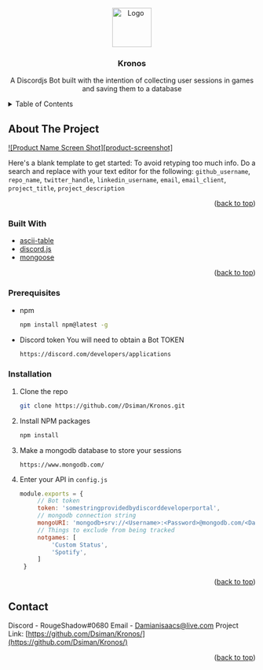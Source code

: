 <!-- PROJECT SHIELDS -->
<!--
*** I'm using markdown "reference style" links for readability.
*** Reference links are enclosed in brackets [ ] instead of parentheses ( ).
*** See the bottom of this document for the declaration of the reference variables
*** for contributors-url, forks-url, etc. This is an optional, concise syntax you may use.
*** https://www.markdownguide.org/basic-syntax/#reference-style-links
-->

<!-- PROJECT LOGO -->
<br />
<div align="center">
  <a href="https://github.com/Dsiman/Kronos">
    <img src="https://cdn.discordapp.com/avatars/646372912953294881/82193cb73d823a9eb53911dc7b94b383.png" alt="Logo" width="80" height="80">
  </a>

<h3 align="center">Kronos</h3>

  <p align="center">
    A Discordjs Bot built with the intention of collecting user sessions in games and saving them to a database 
  </p>
</div>



<!-- TABLE OF CONTENTS -->
<details>
  <summary>Table of Contents</summary>
  <ol>
    <li>
      <a href="#about-the-project">About The Project</a>
      <ul>
        <li><a href="#built-with">Built With</a></li>
      </ul>
    </li>
    <li>
      <ul>
        <li><a href="#prerequisites">Prerequisites</a></li>
        <li><a href="#installation">Installation</a></li>
      </ul>
    </li>
    <li><a href="#contact">Contact</a></li>
  </ol>
</details>



<!-- ABOUT THE PROJECT -->
## About The Project

[![Product Name Screen Shot][product-screenshot]](https://example.com)

Here's a blank template to get started: To avoid retyping too much info. Do a search and replace with your text editor for the following: `github_username`, `repo_name`, `twitter_handle`, `linkedin_username`, `email`, `email_client`, `project_title`, `project_description`

<p align="right">(<a href="#top">back to top</a>)</p>



### Built With

* [ascii-table](https://www.npmjs.com/package/ascii-table)
* [discord.js](https://discord.js.org/#/)
* [mongoose](https://mongoosejs.com/)
<p align="right">(<a href="#top">back to top</a>)</p>

### Prerequisites

* npm
  ```sh
  npm install npm@latest -g
  ```
* Discord token
  You will need to obtain a Bot TOKEN  
  ```sh
  https://discord.com/developers/applications
  ```

### Installation


1. Clone the repo
   ```sh
   git clone https://github.com//Dsiman/Kronos.git
   ```
2. Install NPM packages
   ```sh
   npm install
   ```
3. Make a mongodb database to store your sessions
   ```
   https://www.mongodb.com/
   ```
4. Enter your API in `config.js`
   ```js
   module.exports = {
        // Bot token
        token: 'somestringprovidedbydiscorddeveloperportal',
        // mongodb connection string
        mongoURI: 'mongodb+srv://<Username>:<Password>@mongodb.com/<Database>', 
        // Things to exclude from being tracked
        notgames: [
            'Custom Status',
            'Spotify',
        ]
    }
   ```

<p align="right">(<a href="#top">back to top</a>)</p>


<!-- CONTACT -->
## Contact

Discord - RougeShadow#0680 
Email - Damianisaacs@live.com
Project Link: [https://github.com/Dsiman/Kronos/](https://github.com/Dsiman/Kronos/)

<p align="right">(<a href="#top">back to top</a>)</p>
